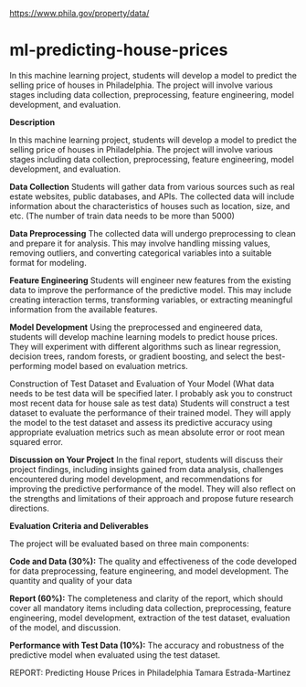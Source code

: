 https://www.phila.gov/property/data/

# ml-predicting-house-prices
In this machine learning project, students will develop a model to predict the selling price of houses in Philadelphia. The project will involve various stages including data collection, preprocessing, feature engineering, model development, and evaluation.

**Description**

In this machine learning project, students will develop a model to predict the selling price of houses in Philadelphia. The project will involve various stages including data collection, preprocessing, feature engineering, model development, and evaluation.
 

**Data Collection**
Students will gather data from various sources such as real estate websites, public databases, and APIs. The collected data will include information about the characteristics of houses such as location, size, and etc. (The number of train data needs to be more than 5000)


**Data Preprocessing**
The collected data will undergo preprocessing to clean and prepare it for analysis. This may involve handling missing values, removing outliers, and converting categorical variables into a suitable format for modeling.
 

**Feature Engineering**
Students will engineer new features from the existing data to improve the performance of the predictive model. This may include creating interaction terms, transforming variables, or extracting meaningful information from the available features.

 
**Model Development**
Using the preprocessed and engineered data, students will develop machine learning models to predict house prices. They will experiment with different algorithms such as linear regression, decision trees, random forests, or gradient boosting, and select the best-performing model based on evaluation metrics.

 
Construction of Test Dataset and Evaluation of Your Model (What data needs to be test data will be specified later. I probably ask you to construct most recent data for house sale as test data)
Students will construct a test dataset to evaluate the performance of their trained model. They will apply the model to the test dataset and assess its predictive accuracy using appropriate evaluation metrics such as mean absolute error or root mean squared error.


**Discussion on Your Project**
In the final report, students will discuss their project findings, including insights gained from data analysis, challenges encountered during model development, and recommendations for improving the predictive performance of the model. They will also reflect on the strengths and limitations of their approach and propose future research directions.

**Evaluation Criteria and Deliverables**

The project will be evaluated based on three main components:

**Code and Data (30%):** The quality and effectiveness of the code developed for data preprocessing, feature engineering, and model development. The quantity and quality of your data

**Report (60%):** The completeness and clarity of the report, which should cover all mandatory items including data collection, preprocessing, feature engineering, model development, extraction of the test dataset, evaluation of the model, and discussion.

**Performance with Test Data (10%):** The accuracy and robustness of the predictive model when evaluated using the test dataset.
 
REPORT: Predicting House Prices in Philadelphia
Tamara Estrada-Martinez


